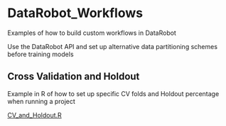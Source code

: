 # DataRobot_Workflows

Examples of how to build custom workflows in DataRobot

Use the DataRobot API and set up alternative data partitioning schemes before training models

 
## Cross Validation and Holdout

Example in R of how to set up specific CV folds and Holdout percentage when running a project

[CV_and_Holdout.R](CV_and_Holdout.R)
 

